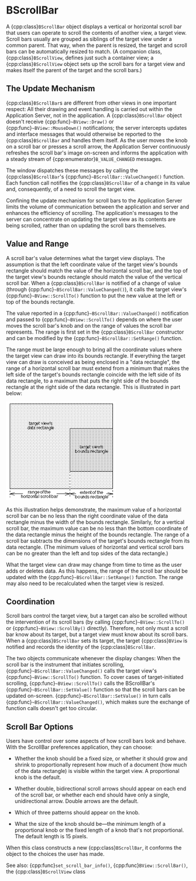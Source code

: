 # BScrollBar

A {cpp:class}`BScrollBar` object displays a vertical or horizontal scroll
bar that users can operate to scroll the contents of another view, a target
view. Scroll bars usually are grouped as siblings of the target view under
a common parent. That way, when the parent is resized, the target and
scroll bars can be automatically resized to match. (A companion class,
{cpp:class}`BScrollView`, defines just such a container view; a
{cpp:class}`BScrollView` object sets up the scroll bars for a target view
and makes itself the parent of the target and the scroll bars.)

## The Update Mechanism

{cpp:class}`BScrollBar`s are different from other views in one important
respect: All their drawing and event handling is carried out within the
Application Server, not in the application. A {cpp:class}`BScrollBar`
object doesn't receive {cpp:func}`~BView::Draw()` or
{cpp:func}`~BView::MouseDown()` notifications; the server intercepts
updates and interface messages that would otherwise be reported to the
{cpp:class}`BScrollBar` and handles them itself. As the user moves the knob
on a scroll bar or presses a scroll arrow, the Application Server
continuously refreshes the scroll bar's image on-screen and informs the
application with a steady stream of {cpp:enumerator}`B_VALUE_CHANGED`
messages.

The window dispatches these messages by calling the
{cpp:class}`BScrollBar`'s {cpp:func}`~BScrollBar::ValueChanged()` function.
Each function call notifies the {cpp:class}`BScrollBar` of a change in its
value and, consequently, of a need to scroll the target view.

Confining the update mechanism for scroll bars to the Application Server
limits the volume of communication between the application and server and
enhances the efficiency of scrolling. The application's messages to the
server can concentrate on updating the target view as its contents are
being scrolled, rather than on updating the scroll bars themselves.

## Value and Range

A scroll bar's value determines what the target view displays. The
assumption is that the left coordinate value of the target view's bounds
rectangle should match the value of the horizontal scroll bar, and the top
of the target view's bounds rectangle should match the value of the
vertical scroll bar. When a {cpp:class}`BScrollBar` is notified of a change
of value (through {cpp:func}`~BScrollBar::ValueChanged()`), it calls the
target view's {cpp:func}`~BView::ScrollTo()` function to put the new value
at the left or top of the bounds rectangle.

The value reported in a {cpp:func}`~BScrollBar::ValueChanged()`
notification and passed to {cpp:func}`~BView::ScrollTo()` depends on where
the user moves the scroll bar's knob and on the range of values the scroll
bar represents. The range is first set in the {cpp:class}`BScrollBar`
constructor and can be modified by the {cpp:func}`~BScrollBar::SetRange()`
function.

The range must be large enough to bring all the coordinate values where
the target view can draw into its bounds rectangle. If everything the
target view can draw is conceived as being enclosed in a "data rectangle",
the range of a horizontal scroll bar must extend from a minimum that makes
the left side of the target's bounds rectangle coincide with the left side
of its data rectangle, to a maximum that puts the right side of the bounds
rectangle at the right side of the data rectangle. This is illustrated in
part below:

![Scrolling A View](./_static/images/scrollbar.png)

As this illustration helps demonstrate, the maximum value of a horizontal
scroll bar can be no less than the right coordinate value of the data
rectangle minus the width of the bounds rectangle. Similarly, for a
vertical scroll bar, the maximum value can be no less than the bottom
coordinate of the data rectangle minus the height of the bounds rectangle.
The range of a scroll bar subtracts the dimensions of the target's bounds
rectangle from its data rectangle. (The minimum values of horizontal and
vertical scroll bars can be no greater than the left and top sides of the
data rectangle.)

What the target view can draw may change from time to time as the user
adds or deletes data. As this happens, the range of the scroll bar should
be updated with the {cpp:func}`~BScrollBar::SetRange()` function. The range
may also need to be recalculated when the target view is resized.

## Coordination

Scroll bars control the target view, but a target can also be scrolled
without the intervention of its scroll bars (by calling
{cpp:func}`~BView::ScrollTo()` or {cpp:func}`~BView::ScrollBy()` directly).
Therefore, not only must a scroll bar know about its target, but a target
view must know about its scroll bars. When a {cpp:class}`BScrollBar` sets
its target, the target {cpp:class}`BView` is notified and records the
identity of the {cpp:class}`BScrollBar`.

The two objects communicate whenever the display changes: When the scroll
bar is the instrument that initiates scrolling,
{cpp:func}`~BScrollBar::ValueChanged()` calls the target view's
{cpp:func}`~BView::ScrollTo()` function. To cover cases of target-initiated
scrolling, {cpp:func}`~BView::ScrollTo()` calls the BScrollBar's
{cpp:func}`~BScrollBar::SetValue()` function so that the scroll bars can be
updated on-screen. {cpp:func}`~BScrollBar::SetValue()` in turn calls
{cpp:func}`~BScrollBar::ValueChanged()`, which makes sure the exchange of
function calls doesn't get too circular.

## Scroll Bar Options

Users have control over some aspects of how scroll bars look and behave.
With the ScrollBar preferences application, they can choose:

-   Whether the knob should be a fixed size, or whether it should grow and
shrink to proportionally represent how much of a document (how much of the
data rectangle) is visible within the target view. A proportional knob is
the default.

-   Whether double, bidirectional scroll arrows should appear on each end of
the scroll bar, or whether each end should have only a single,
unidirectional arrow. Double arrows are the default.

-   Which of three patterns should appear on the knob.

-   What the size of the knob should be—the minimum length of a proportional
knob or the fixed length of a knob that's not proportional. The default
length is 15 pixels.

When this class constructs a new {cpp:class}`BScrollBar`, it conforms the
object to the choices the user has made.

See also: {cpp:func}`set_scroll_bar_info()`,
{cpp:func}`BView::ScrollBar()`, the {cpp:class}`BScrollView` class
